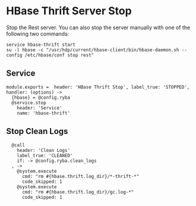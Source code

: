 
# HBase Thrift Server Stop

Stop the Rest server. You can also stop the server manually with one of
the following two commands:

```
service hbase-thrift start
su -l hbase -c "/usr/hdp/current/hbase-client/bin/hbase-daemon.sh --config /etc/hbase/conf stop rest"
```

## Service

    module.exports =  header: 'HBase Thrift Stop', label_true: 'STOPPED', handler: (options) ->
      {hbase} = @config.ryba
      @service.stop
        header: 'Service'
        name: 'hbase-thrift'

## Stop Clean Logs

      @call
        header: 'Clean Logs'
        label_true: 'CLEANED'
        if: -> @config.ryba.clean_logs
      , ->
        @system.execute
          cmd: "rm #{hbase.thrift.log_dir}/*-thrift-*"
          code_skipped: 1
        @system.execute
          cmd: "rm #{hbase.thrift.log_dir}/gc.log-*"
          code_skipped: 1
